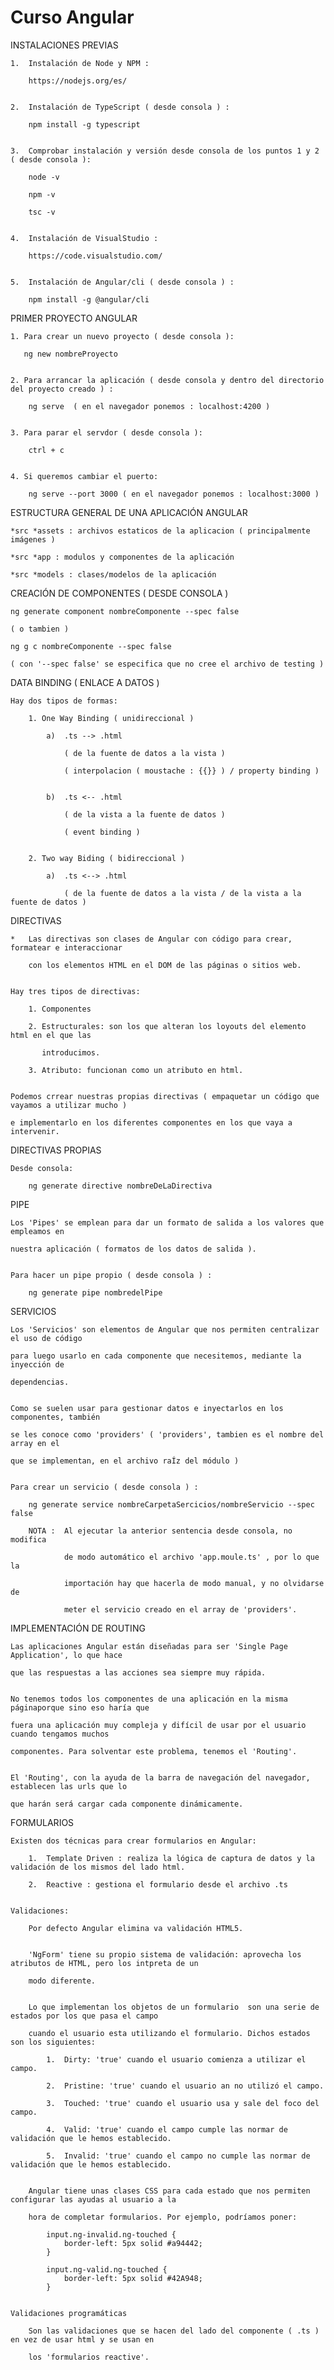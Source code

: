 
# Curso Angular


INSTALACIONES PREVIAS


    1.  Instalación de Node y NPM :

        https://nodejs.org/es/


    2.  Instalación de TypeScript ( desde consola ) :

        npm install -g typescript


    3.  Comprobar instalación y versión desde consola de los puntos 1 y 2 ( desde consola ):

        node -v

        npm -v

        tsc -v


    4.  Instalación de VisualStudio :

        https://code.visualstudio.com/


    5.  Instalación de Angular/cli ( desde consola ) :

        npm install -g @angular/cli



PRIMER PROYECTO ANGULAR


    1. Para crear un nuevo proyecto ( desde consola ):

       ng new nombreProyecto


    2. Para arrancar la aplicación ( desde consola y dentro del directorio del proyecto creado ) :

        ng serve  ( en el navegador ponemos : localhost:4200 )   


    3. Para parar el servdor ( desde consola ): 

        ctrl + c


    4. Si queremos cambiar el puerto: 

        ng serve --port 3000 ( en el navegador ponemos : localhost:3000 )   



ESTRUCTURA GENERAL DE UNA APLICACIÓN ANGULAR


    *src *assets : archivos estaticos de la aplicacion ( principalmente imágenes )

    *src *app : modulos y componentes de la aplicación

    *src *models : clases/modelos de la aplicación


CREACIÓN DE COMPONENTES ( DESDE CONSOLA ) 


    ng generate component nombreComponente --spec false

    ( o tambien )

    ng g c nombreComponente --spec false

    ( con '--spec false' se especifica que no cree el archivo de testing )


DATA BINDING ( ENLACE A DATOS )


    Hay dos tipos de formas:

        1. One Way Binding ( unidireccional )

            a)  .ts --> .html 

                ( de la fuente de datos a la vista )

                ( interpolacion ( moustache : {{}} ) / property binding )


            b)  .ts <-- .html

                ( de la vista a la fuente de datos )

                ( event binding )


        2. Two way Biding ( bidireccional )

            a)  .ts <--> .html

                ( de la fuente de datos a la vista / de la vista a la fuente de datos )


DIRECTIVAS


    *   Las directivas son clases de Angular con código para crear, formatear e interaccionar

        con los elementos HTML en el DOM de las páginas o sitios web.


    Hay tres tipos de directivas:

        1. Componentes 

        2. Estructurales: son los que alteran los loyouts del elemento html en el que las

           introducimos.

        3. Atributo: funcionan como un atributo en html.


    Podemos crrear nuestras propias directivas ( empaquetar un código que vayamos a utilizar mucho )
    
    e implementarlo en los diferentes componentes en los que vaya a intervenir.


DIRECTIVAS PROPIAS


    Desde consola:

        ng generate directive nombreDeLaDirectiva


PIPE


    Los 'Pipes' se emplean para dar un formato de salida a los valores que empleamos en 
    
    nuestra aplicación ( formatos de los datos de salida ).


    Para hacer un pipe propio ( desde consola ) : 

        ng generate pipe nombredelPipe


SERVICIOS


    Los 'Servicios' son elementos de Angular que nos permiten centralizar el uso de código 

    para luego usarlo en cada componente que necesitemos, mediante la inyección de 

    dependencias.


    Como se suelen usar para gestionar datos e inyectarlos en los componentes, también

    se les conoce como 'providers' ( 'providers', tambien es el nombre del array en el
        
    que se implementan, en el archivo raÍz del módulo )


    Para crear un servicio ( desde consola ) :

        ng generate service nombreCarpetaSercicios/nombreServicio --spec false

        NOTA :  Al ejecutar la anterior sentencia desde consola, no modifica

                de modo automático el archivo 'app.moule.ts' , por lo que la 

                importación hay que hacerla de modo manual, y no olvidarse de 
                    
                meter el servicio creado en el array de 'providers'.


IMPLEMENTACIÓN DE ROUTING


    Las aplicaciones Angular están diseñadas para ser 'Single Page Application', lo que hace

    que las respuestas a las acciones sea siempre muy rápida.


    No tenemos todos los componentes de una aplicación en la misma páginaporque sino eso haría que

    fuera una aplicación muy compleja y difícil de usar por el usuario cuando tengamos muchos

    componentes. Para solventar este problema, tenemos el 'Routing'.


    El 'Routing', con la ayuda de la barra de navegación del navegador, establecen las urls que lo 

    que harán será cargar cada componente dinámicamente.


FORMULARIOS


    Existen dos técnicas para crear formularios en Angular:

        1.  Template Driven : realiza la lógica de captura de datos y la validación de los mismos del lado html.

        2.  Reactive : gestiona el formulario desde el archivo .ts

    
    Validaciones:

        Por defecto Angular elimina va validación HTML5.


        'NgForm' tiene su propio sistema de validación: aprovecha los atributos de HTML, pero los intpreta de un

        modo diferente.


        Lo que implementan los objetos de un formulario  son una serie de estados por los que pasa el campo

        cuando el usuario esta utilizando el formulario. Dichos estados son los siguientes:

            1.  Dirty: 'true' cuando el usuario comienza a utilizar el campo.

            2.  Pristine: 'true' cuando el usuario an no utilizó el campo.

            3.  Touched: 'true' cuando el usuario usa y sale del foco del campo.

            4.  Valid: 'true' cuando el campo cumple las normar de validación que le hemos establecido.

            5.  Invalid: 'true' cuando el campo no cumple las normar de validación que le hemos establecido.

        
        Angular tiene unas clases CSS para cada estado que nos permiten configurar las ayudas al usuario a la 

        hora de completar formularios. Por ejemplo, podríamos poner:

            input.ng-invalid.ng-touched {
                border-left: 5px solid #a94442;
            }

            input.ng-valid.ng-touched {
                border-left: 5px solid #42A948;
            }


    Validaciones programáticas

        Son las validaciones que se hacen del lado del componente ( .ts ) en vez de usar html y se usan en 
        
        los 'formularios reactive'.






